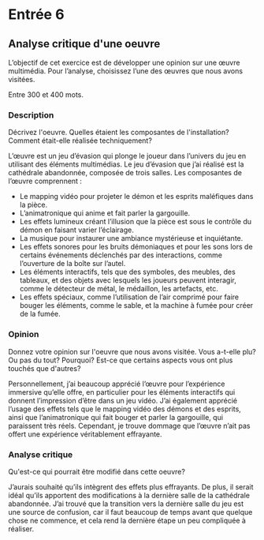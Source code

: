 # Entrée 6
## Analyse critique d'une oeuvre

L’objectif de cet exercice est de développer une opinion sur une œuvre multimédia. Pour l’analyse, choisissez l’une des œuvres que nous avons visitées. 

Entre 300 et 400 mots. 

### Description
Décrivez l'oeuvre. Quelles étaient les composantes de l'installation? Comment était-elle réalisée techniquement? 

L’œuvre est un jeu d’évasion qui plonge le joueur dans l’univers du jeu en utilisant des éléments multimédias. Le jeu d’évasion que j’ai réalisé est la cathédrale abandonnée, composée de trois salles. Les composantes de l’œuvre comprennent :
* Le mapping vidéo pour projeter le démon et les esprits maléfiques dans la pièce.
* L’animatronique qui anime et fait parler la gargouille.
* Les effets lumineux créant l’illusion que la pièce est sous le contrôle du démon en faisant varier l’éclairage.
* La musique pour instaurer une ambiance mystérieuse et inquiétante.
* Les effets sonores pour les bruits démoniaques et pour les sons lors de certains événements déclenchés par des interactions, comme l’ouverture de la boîte sur l’autel.
* Les éléments interactifs, tels que des symboles, des meubles, des tableaux, et des objets avec lesquels les joueurs peuvent interagir, comme le détecteur de métal, le médaillon, les artefacts, etc.
* Les effets spéciaux, comme l’utilisation de l’air comprimé pour faire bouger les éléments, comme le sable, et la machine à fumée pour créer de la fumée.

### Opinion
Donnez votre opinion sur l'oeuvre que nous avons visitée. Vous a-t-elle plu? Ou pas du tout? Pourquoi? Est-ce que certains aspects vous ont plus touchés que d'autres?

Personnellement, j’ai beaucoup apprécié l’œuvre pour l’expérience immersive qu’elle offre, en particulier pour les éléments interactifs qui donnent l’impression d’être dans un jeu vidéo. J’ai également apprécié l’usage des effets tels que le mapping vidéo des démons et des esprits, ainsi que l’animatronique qui fait bouger et parler la gargouille, qui paraissent très réels. Cependant, je trouve dommage que l’œuvre n’ait pas offert une expérience véritablement effrayante.
 
### Analyse critique
Qu'est-ce qui pourrait être modifié dans cette oeuvre?

J’aurais souhaité qu’ils intègrent des effets plus effrayants. De plus, il serait idéal qu’ils apportent des modifications à la dernière salle de la cathédrale abandonnée. J’ai trouvé que la transition vers la dernière salle du jeu est une source de confusion, car il faut beaucoup de temps avant que quelque chose ne commence, et cela rend la dernière étape un peu compliquée à réaliser.
